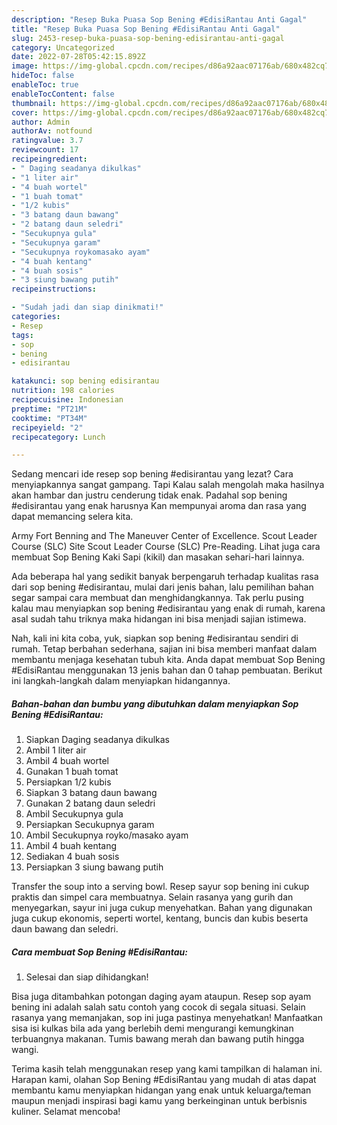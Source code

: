 ```yaml
---
description: "Resep Buka Puasa Sop Bening #EdisiRantau Anti Gagal"
title: "Resep Buka Puasa Sop Bening #EdisiRantau Anti Gagal"
slug: 2453-resep-buka-puasa-sop-bening-edisirantau-anti-gagal
category: Uncategorized
date: 2022-07-28T05:42:15.892Z
image: https://img-global.cpcdn.com/recipes/d86a92aac07176ab/680x482cq70/sop-bening-edisirantau-foto-resep-utama.jpg
hideToc: false
enableToc: true
enableTocContent: false
thumbnail: https://img-global.cpcdn.com/recipes/d86a92aac07176ab/680x482cq70/sop-bening-edisirantau-foto-resep-utama.jpg
cover: https://img-global.cpcdn.com/recipes/d86a92aac07176ab/680x482cq70/sop-bening-edisirantau-foto-resep-utama.jpg
author: Admin
authorAv: notfound
ratingvalue: 3.7
reviewcount: 17
recipeingredient:
- " Daging seadanya dikulkas"
- "1 liter air"
- "4 buah wortel"
- "1 buah tomat"
- "1/2 kubis"
- "3 batang daun bawang"
- "2 batang daun seledri"
- "Secukupnya gula"
- "Secukupnya garam"
- "Secukupnya roykomasako ayam"
- "4 buah kentang"
- "4 buah sosis"
- "3 siung bawang putih"
recipeinstructions:

- "Sudah jadi dan siap dinikmati!"
categories:
- Resep
tags:
- sop
- bening
- edisirantau

katakunci: sop bening edisirantau 
nutrition: 198 calories
recipecuisine: Indonesian
preptime: "PT21M"
cooktime: "PT34M"
recipeyield: "2"
recipecategory: Lunch

---
```



Sedang mencari ide resep sop bening #edisirantau yang lezat? Cara menyiapkannya sangat gampang. Tapi Kalau salah mengolah maka hasilnya akan hambar dan justru cenderung tidak enak. Padahal sop bening #edisirantau yang enak harusnya Kan mempunyai aroma dan rasa yang dapat memancing selera kita.


Army Fort Benning and The Maneuver Center of Excellence. Scout Leader Course (SLC) Site Scout Leader Course (SLC) Pre-Reading. Lihat juga cara membuat Sop Bening Kaki Sapi (kikil) dan masakan sehari-hari lainnya.

Ada beberapa hal yang sedikit banyak berpengaruh terhadap kualitas rasa dari sop bening #edisirantau, mulai dari jenis bahan, lalu pemilihan bahan segar sampai cara membuat dan menghidangkannya. Tak perlu pusing kalau mau menyiapkan sop bening #edisirantau yang enak di rumah, karena asal sudah tahu triknya maka hidangan ini bisa menjadi sajian istimewa.


Nah, kali ini kita coba, yuk, siapkan sop bening #edisirantau sendiri di rumah. Tetap berbahan sederhana, sajian ini bisa memberi manfaat dalam membantu menjaga kesehatan tubuh kita. Anda dapat membuat Sop Bening #EdisiRantau menggunakan 13 jenis bahan dan 0 tahap pembuatan. Berikut ini langkah-langkah dalam menyiapkan hidangannya.

<!--inarticleads1-->

##### Bahan-bahan dan bumbu yang dibutuhkan dalam menyiapkan Sop Bening #EdisiRantau:

1. Siapkan  Daging seadanya dikulkas
1. Ambil 1 liter air
1. Ambil 4 buah wortel
1. Gunakan 1 buah tomat
1. Persiapkan 1/2 kubis
1. Siapkan 3 batang daun bawang
1. Gunakan 2 batang daun seledri
1. Ambil Secukupnya gula
1. Persiapkan Secukupnya garam
1. Ambil Secukupnya royko/masako ayam
1. Ambil 4 buah kentang
1. Sediakan 4 buah sosis
1. Persiapkan 3 siung bawang putih


Transfer the soup into a serving bowl. Resep sayur sop bening ini cukup praktis dan simpel cara membuatnya. Selain rasanya yang gurih dan menyegarkan, sayur ini juga cukup menyehatkan. Bahan yang digunakan juga cukup ekonomis, seperti wortel, kentang, buncis dan kubis beserta daun bawang dan seledri. 

<!--inarticleads2-->

##### Cara membuat Sop Bening #EdisiRantau:


1. Selesai dan siap dihidangkan!

Bisa juga ditambahkan potongan daging ayam ataupun. Resep sop ayam bening ini adalah salah satu contoh yang cocok di segala situasi. Selain rasanya yang memanjakan, sop ini juga pastinya menyehatkan! Manfaatkan sisa isi kulkas bila ada yang berlebih demi mengurangi kemungkinan terbuangnya makanan. Tumis bawang merah dan bawang putih hingga wangi. 

Terima kasih telah menggunakan resep yang kami tampilkan di halaman ini. Harapan kami, olahan Sop Bening #EdisiRantau yang mudah di atas dapat membantu kamu menyiapkan hidangan yang enak untuk keluarga/teman maupun menjadi inspirasi bagi kamu yang berkeinginan untuk berbisnis kuliner. Selamat mencoba!
